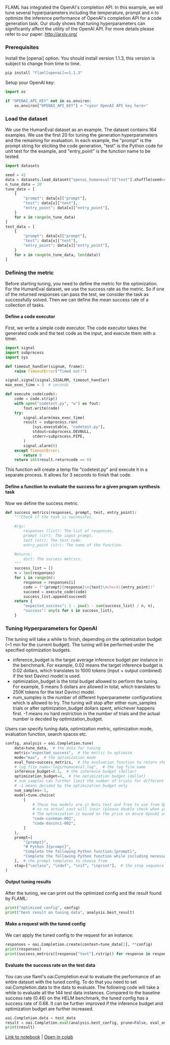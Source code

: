 FLAML has integrated the OpenAI's completion API. In this example, we will tune several hyperparameters including the temperature, prompt and n to optimize the inference performance of OpenAI's completion API for a code generation task. Our study shows that tuning hyperparameters can significantly affect the utility of the OpenAI API. For more details please refer to our paper: http://arxiv.org/
### Prerequisites

Install the [openai] option. You should install version 1.1.3, this version is subject to change from time to time.
```bash
pip install "flaml[openai]==1.1.3"
```


Setup your OpenAI key:
```python
import os

if "OPENAI_API_KEY" not in os.environ:
    os.environ["OPENAI_API_KEY"] = "<your OpenAI API key here>"
```

### Load the dataset

We use the HumanEval dataset as an example. The dataset contains 164 examples. We use the first 20 for tuning the generation hyperparameters and the remaining for evaluation. In each example, the "prompt" is the prompt string for eliciting the code generation, "test" is the Python code for unit test for the example, and "entry_point" is the function name to be tested.

```python
import datasets

seed = 41
data = datasets.load_dataset("openai_humaneval")["test"].shuffle(seed=seed)
n_tune_data = 20
tune_data = [
    {
        "prompt": data[x]["prompt"],
        "test": data[x]["test"],
        "entry_point": data[x]["entry_point"],
    }
    for x in range(n_tune_data)
]
test_data = [
    {
        "prompt": data[x]["prompt"],
        "test": data[x]["test"],
        "entry_point": data[x]["entry_point"],
    }
    for x in range(n_tune_data, len(data))
]
```

### Defining the metric

Before starting tuning, you need to define the metric for the optimization. For the HumanEval dataset, we use the success rate as the metric. So if one of the returned responses can pass the test, we consider the task as successfully solved. Then we can define the mean success rate of a collection of tasks.

#### Define a code executor

First, we write a simple code executor. The code executor takes the generated code and the test code as the input, and execute them with a timer.

```python
import signal
import subprocess
import sys

def timeout_handler(signum, frame):
    raise TimeoutError("Timed out!")

signal.signal(signal.SIGALRM, timeout_handler)
max_exec_time = 3  # seconds

def execute_code(code):
    code = code.strip()
    with open("codetest.py", "w") as fout:
        fout.write(code)
    try:
        signal.alarm(max_exec_time)
        result = subprocess.run(
            [sys.executable, "codetest.py"],
            stdout=subprocess.DEVNULL,
            stderr=subprocess.PIPE,
        )
        signal.alarm(0)
    except TimeoutError:
        return 0
    return int(result.returncode == 0)
```

This function will create a temp file "codetest.py" and execute it in a separate process. It allows for 3 seconds to finish that code.

#### Define a function to evaluate the success for a given program synthesis task

Now we define the success metric.

```python
def success_metrics(responses, prompt, test, entry_point):
    """Check if the task is successful.

    Args:
        responses (list): The list of responses.
        prompt (str): The input prompt.
        test (str): The test code.
        entry_point (str): The name of the function.

    Returns:
        dict: The success metrics.
    """
    success_list = []
    n = len(responses)
    for i in range(n):
        response = responses[i]
        code = f"{prompt}{response}\n{test}\ncheck({entry_point})"
        succeed = execute_code(code)
        success_list.append(succeed)
    return {
        "expected_success": 1 - pow(1 - sum(success_list) / n, n),
        "success": any(s for s in success_list),
    }
```

### Tuning Hyperparameters for OpenAI

The tuning will take a while to finish, depending on the optimization budget (~1 min for the current budget). The tuning will be performed under the specified optimization budgets.

* inference_budget is the target average inference budget per instance in the benchmark. For example, 0.02 means the target inference budget is 0.02 dollars, which translates to 1000 tokens (input + output combined) if the text Davinci model is used.
* optimization_budget is the total budget allowed to perform the tuning. For example, 5 means 5 dollars are allowed in total, which translates to 250K tokens for the text Davinci model.
* num_sumples is the number of different hyperparameter configurations which is allowed to try. The tuning will stop after either num_samples trials or after optimization_budget dollars spent, whichever happens first. -1 means no hard restriction in the number of trials and the actual number is decided by optimization_budget.

Users can specify tuning data, optimization metric, optimization mode, evaluation function, search spaces etc.

```python
config, analysis = oai.Completion.tune(
    data=tune_data,  # the data for tuning
    metric="expected_success",  # the metric to optimize
    mode="max",  # the optimization mode
    eval_func=success_metrics,  # the evaluation function to return the success metrics
    # log_file_name="logs/humaneval.log",  # the log file name
    inference_budget=0.1,  # the inference budget (dollar)
    optimization_budget=4,  # the optimization budget (dollar)
    # num_samples can further limit the number of trials for different hyperparameter configurations;
    # -1 means decided by the optimization budget only
    num_samples=-1,
    model=tune.choice(
        [
            # These two models are in Beta test and free to use from OpenAI as of Feb 2023,
            # so no actual cost will incur (please double check when you run it). They are not free in Azure OpenAI.
            # The optimization is based on the price in Azure OpenAI as of Feb 2023.
            "code-cushman-001",
            "code-davinci-002",
        ]
    ),
    prompt=[
        "{prompt}",
        "# Python 3{prompt}",
        "Complete the following Python function:{prompt}",
        "Complete the following Python function while including necessary import statements inside the function:{prompt}",
    ],  # the prompt templates to choose from
    stop=["\nclass", "\ndef", "\nif", "\nprint"],  # the stop sequence
)
```

#### Output tuning results

After the tuning, we can print out the optimized config and the result found by FLAML:

```python
print("optimized config", config)
print("best result on tuning data", analysis.best_result)
```

#### Make a request with the tuned config

We can apply the tuned config to the request for an instance:

```python
responses = oai.Completion.create(context=tune_data[1], **config)
print(responses)
print(success_metrics([response["text"].rstrip() for response in responses["choices"]], **tune_data[1]))
```

#### Evaluate the success rate on the test data

You can use flaml's oai.Completion.eval to evaluate the performance of an entire dataset with the tuned config. To do that you need to set oai.Completion.data to the data to evaluate. The following code will take a while to evaluate all the 144 test data instances. Compared to the baseline success rate (0.46) on the HELM benchmark, the tuned config has a success rate of 0.68. It can be further improved if the inference budget and optimization budget are further increased.

```python
oai.Completion.data = test_data
result = oai.Completion.eval(analysis.best_config, prune=False, eval_only=True)
print(result)
```

[Link to notebook](https://github.com/microsoft/FLAML/blob/main/notebook/integrate_openai.ipynb) | [Open in colab](https://colab.research.google.com/github/microsoft/FLAML/blob/main/notebook/integrate_openai.ipynb)
